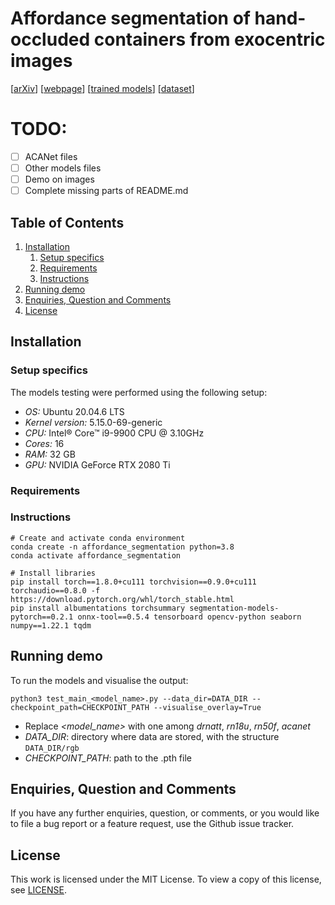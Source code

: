 # Affordance segmentation of hand-occluded containers from exocentric images

[[arXiv](https://arxiv.org/abs/2308.11233v1)]
[[webpage](https://apicis.github.io/projects/acanet.html)]
[[trained models](...)]
[[dataset](...)]

# TODO:
- [ ] ACANet files
- [ ] Other models files
- [ ] Demo on images
- [ ] Complete missing parts of README.md
 
## Table of Contents

1. [Installation](#installation)
    1. [Setup specifics](#setup_specifics)  
    2. [Requirements](#requirements)
    3. [Instructions](#instructions)
3. [Running demo](#demo)
4. [Enquiries, Question and Comments](#enquiries-question-and-comments)
5. [License](#license)

## Installation <a name="installation"></a>

### Setup specifics <a name="setup_specifics"></a>
The models testing were performed using the following setup:
* *OS:* Ubuntu 20.04.6 LTS
* *Kernel version:* 5.15.0-69-generic
* *CPU:* Intel® Core™ i9-9900 CPU @ 3.10GHz
* *Cores:* 16 
* *RAM:* 32 GB
* *GPU:* NVIDIA GeForce RTX 2080 Ti


### Requirements <a name="requirements"></a>

### Instructions <a name="instructions"></a>

    # Create and activate conda environment
    conda create -n affordance_segmentation python=3.8
    conda activate affordance_segmentation
    
    # Install libraries
    pip install torch==1.8.0+cu111 torchvision==0.9.0+cu111 torchaudio==0.8.0 -f https://download.pytorch.org/whl/torch_stable.html
    pip install albumentations torchsummary segmentation-models-pytorch==0.2.1 onnx-tool==0.5.4 tensorboard opencv-python seaborn numpy==1.22.1 tqdm

## Running demo <a name="demo"></a>

To run the models and visualise the output:

    python3 test_main_<model_name>.py --data_dir=DATA_DIR --checkpoint_path=CHECKPOINT_PATH --visualise_overlay=True
* Replace *<model_name>* with one among *drnatt*, *rn18u*, *rn50f*, *acanet*
* *DATA_DIR*: directory where data are stored, with the structure `DATA_DIR/rgb`
* *CHECKPOINT_PATH*: path to the .pth file

## Enquiries, Question and Comments <a name="enquiries-question-and-comments"></a>

If you have any further enquiries, question, or comments, or you would like to file a bug report or a feature request, use the Github issue tracker. 

## License <a name="license"></a>

This work is licensed under the MIT License. To view a copy of this license, see [LICENSE](LICENSE).
